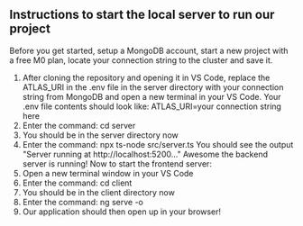 ## Instructions to start the local server to run our project 

Before you get started, setup a MongoDB account, start a new project with a free M0 plan, locate your connection string to the cluster and save it.

1. After cloning the repository and opening it in VS Code, replace the ATLAS_URI in the .env file in the server directory with your connection string from MongoDB and open a new terminal in your VS Code. Your .env file contents should look like: ATLAS_URI=your connection string here
2. Enter the command: cd server 
3. You should be in the server directory now
4. Enter the command: npx ts-node src/server.ts
You should see the output "Server running at http://localhost:5200..." 
Awesome the backend server is running! Now to start the frontend server: 
5. Open a new terminal window in your VS Code 
6. Enter the command: cd client 
7. You should be in the client directory now
8. Enter the command: ng serve -o
9. Our application should then open up in your browser! 